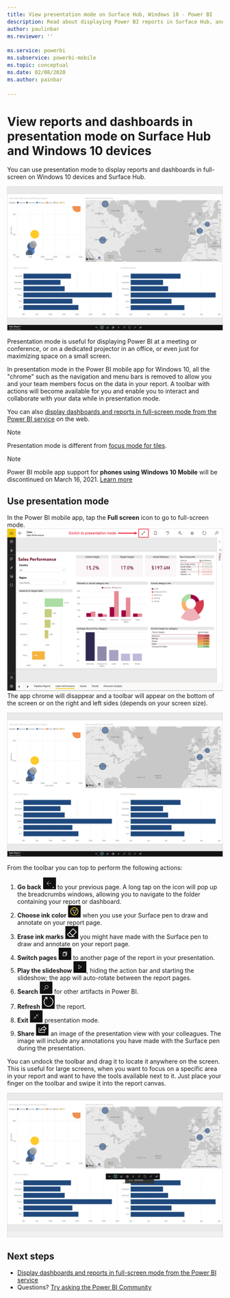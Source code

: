 ```yaml
---
title: View presentation mode on Surface Hub, Windows 10 - Power BI
description: Read about displaying Power BI reports in Surface Hub, and displaying Power BI dashboards, reports, and tiles in full-screen mode on Windows 10 devices.
author: paulinbar
ms.reviewer: ''

ms.service: powerbi
ms.subservice: powerbi-mobile
ms.topic: conceptual
ms.date: 02/08/2020
ms.author: painbar

---
```

# View reports and dashboards in presentation mode on Surface Hub and Windows 10 devices
You can use presentation mode to display reports and dashboards in full-screen on Windows 10 devices and Surface Hub. 

![Report in full-screen mode](./media/mobile-windows-10-app-presentation-mode/power-bi-presentation-mode-2.png)

Presentation mode is useful for displaying Power BI at a meeting or conference, or on a dedicated projector in an office, or even just for maximizing space on a small screen. 

In presentation mode in the Power BI mobile app for Windows 10, all the "chrome" such as the navigation and menu bars is removed to allow you and your team members focus on the data in your report. A toolbar with actions will become available for you and enable you to interact and collaborate with your data while in presentation mode.

You can also [display dashboards and reports in full-screen mode from the Power BI service](../end-user-focus.md) on the web.

> [!NOTE]
> Presentation mode is different from [focus mode for tiles](mobile-tiles-in-the-mobile-apps.md).

>[!NOTE]
>Power BI mobile app support for **phones using Windows 10 Mobile** will be discontinued on March 16, 2021. [Learn more](https://go.microsoft.com/fwlink/?linkid=2121400)

## Use presentation mode
In the Power BI mobile app, tap the **Full screen** icon to go to full-screen mode.
![Full screen icon](././media/mobile-windows-10-app-presentation-mode/power-bi-full-screen-icon.png)
The app chrome will disappear and a toolbar will appear on the bottom of the screen or on the right and left sides (depends on your screen size).

![Report in full-screen mode with side toolbars](./media/mobile-windows-10-app-presentation-mode/power-bi-presentation-mode-2.png)

From the toolbar you can top to perform the following actions:

1. **Go back** ![back icon](./media/mobile-windows-10-app-presentation-mode/power-bi-windows-10-presentation-back-icon.png) to your previous page. A long tap on the icon will pop up the breadcrumbs windows, allowing you to navigate to the folder containing your report or dashboard.
2. **Choose ink color** ![ink icon](./media/mobile-windows-10-app-presentation-mode/power-bi-windows-10-presentation-ink-icon.png) when you use your Surface pen to draw and annotate on your report page.
3. **Erase ink marks** ![eraser icon](./media/mobile-windows-10-app-presentation-mode/power-bi-windows-10-presentation-eraser-icon.png) you might have made with the Surface pen to draw and annotate on your report page.  
4. **Switch pages** ![pagination icon](./media/mobile-windows-10-app-presentation-mode/power-bi-windows-10-presentation-pages-icon.png) to another page of the report in your presentation.
5. **Play the slideshow**  ![Play icon](./media/mobile-windows-10-app-presentation-mode/power-bi-windows-10-presentation-play-icon.png), hiding the action bar and starting the slideshow; the app will auto-rotate between the report pages. 
6. **Search** ![Search icon](./media/mobile-windows-10-app-presentation-mode/power-bi-windows-10-presentation-search-icon.png) for other artifacts in Power BI.
7. **Refresh** ![Refresh icon](./media/mobile-windows-10-app-presentation-mode/power-bi-windows-10-presentation-refresh-icon.png) the report.
8. **Exit** ![Exit full-screen mode](./media/mobile-windows-10-app-presentation-mode/power-bi-windows-10-exit-full-screen-icon.png) presentation mode.
8. **Share** ![Share icon](./media/mobile-windows-10-app-presentation-mode/power-bi-windows-10-share-icon.png) an image of the presentation view with your colleagues. The image will include any annotations you have made with the Surface pen during the presentation.

You can undock the toolbar and drag it to locate it anywhere on the screen. This is useful for large screens, when you want to focus on a specific area in your report and want to have the tools available next to it. Just place your finger on the toolbar and swipe it into the report canvas.

![Report in presentation mode and undocked toolbar](./media/mobile-windows-10-app-presentation-mode/power-bi-windows-10-presentation-drag-toolbar-2.png)


## Next steps
* [Display dashboards and reports in full-screen mode from the Power BI service](../end-user-focus.md)
* Questions? [Try asking the Power BI Community](https://community.powerbi.com/)

